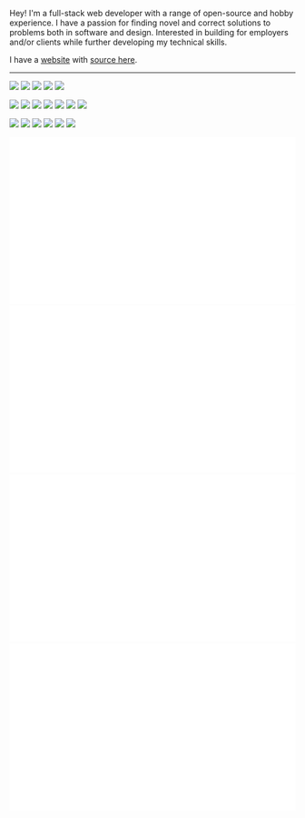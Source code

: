<!--
**rubytree33/rubytree33** is a ✨ _special_ ✨ repository because its `README.md` (this file) appears on your GitHub profile.

Here are some ideas to get you started:

- 🔭 I’m currently working on ...
- 🌱 I’m currently learning ...
- 👯 I’m looking to collaborate on ...
- 🤔 I’m looking for help with ...
- 💬 Ask me about ...
- 📫 How to reach me: ...
- 😄 Pronouns: ...
- ⚡ Fun fact: ...
-->

Hey! I'm a full-stack web developer with a range of open-source and hobby experience. I have a passion for finding novel and correct solutions to problems both in software and design. Interested in building for employers and/or clients while further developing my technical skills.

I have a [website](http://rubytree33.github.io/) with [source here](https://github.com/rubytree33/rubytree33.github.io).

---

<a href="https://html.spec.whatwg.org/multipage/"><img src="https://img.shields.io/badge/HTML5-DF4C30?style=for-the-badge&logo=html5&logoColor=white" /></a>
![](https://img.shields.io/badge/CSS3-2952DB?style=for-the-badge&logo=css3&logoColor=white)
<a href="https://tailwindcss.com/">![](https://img.shields.io/badge/Tailwind_CSS-41BEF5?style=for-the-badge&logo=tailwindcss&logoColor=white)</a>
<a href="https://pugjs.org/">![](https://img.shields.io/badge/pug-E8C7A2?style=for-the-badge&logo=pug&logoColor=black)</a>
<a href="https://sass-lang.com/">![](https://img.shields.io/badge/Sass-C36493?style=for-the-badge&logo=sass&logoColor=white)</a>

![](https://img.shields.io/badge/JavaScript-F1D939?style=for-the-badge&logo=javascript&logoColor=black)
<a href="https://www.typescriptlang.org/">![](https://img.shields.io/badge/TypeScript-1967C0?style=for-the-badge&logo=typescript&logoColor=white)</a>
<a href="https://reactjs.org/">![](https://img.shields.io/badge/React-282C34?style=for-the-badge&logo=react&logoColor=67DAF9)</a>
<a href="https://redux.js.org/">![](https://img.shields.io/badge/Redux-764EB9?style=for-the-badge&logo=redux&logoColor=white)</a>
<a href="https://nodejs.org/en/">![](https://img.shields.io/badge/Node.js-0D6D0E?style=for-the-badge&logo=node.js&logoColor=white)</a>
<a href="https://nextjs.org/#gh-light-mode-only"><img src="https://img.shields.io/badge/Next.js-black?style=for-the-badge&logo=next.js&logoColor=white#gh-light-mode-only" /></a>
<a href="https://nextjs.org/#gh-dark-mode-only"><img src="https://img.shields.io/badge/Next.js-white?style=for-the-badge&logo=next.js&logoColor=black#gh-dark-mode-only" /></a>

<a href="https://git-scm.com/">![](https://img.shields.io/badge/git-F24E32?style=for-the-badge&logo=git&logoColor=white)</a>
<a href="https://github.com/#gh-light-mode-only"><img src="https://img.shields.io/badge/GitHub-black?style=for-the-badge&logo=github&logoColor=white#gh-light-mode-only" /></a>
<a href="https://github.com/#gh-dark-mode-only"><img src="https://img.shields.io/badge/GitHub-white?style=for-the-badge&logo=github&logoColor=black#gh-dark-mode-only" /></a>
<a href="https://www.vim.org/">![](https://img.shields.io/badge/vim-0F7E12?style=for-the-badge&logo=vim&logoColor=white)</a>
<a href="https://www.latex-project.org/">![](https://img.shields.io/badge/LaTeX-11807F?style=for-the-badge&logo=latex&logoColor=white)</a>
<a href="https://code.visualstudio.com/">![](https://img.shields.io/badge/VS_Code-0E68B5?style=for-the-badge&logo=visual-studio-code&logoColor=white)</a>

<a href="https://github.com/rubytree33/github-stats#gh-dark-mode-only">
  <img src="https://github.com/rubytree33/github-stats/blob/master/generated/overview.svg?#gh-dark-mode-only" />
  <img src="https://github.com/rubytree33/github-stats/blob/master/generated/languages.svg?#gh-dark-mode-only" />
</a>
<a href="https://github.com/rubytree33/github-stats#gh-light-mode-only">
  <img src="https://github.com/rubytree33/github-stats/blob/master/generated/overview.svg?#gh-light-mode-only" />
  <img src="https://github.com/rubytree33/github-stats/blob/master/generated/languages.svg?#gh-light-mode-only" />
</a>
